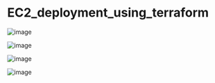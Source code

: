 # EC2_deployment_using_terraform
![image](https://github.com/TheMannu/EC2_deployment_using_terraform/assets/84488161/1c16c0ae-af1b-4ad1-86c6-c284b47cec17)

![image](https://github.com/TheMannu/EC2_deployment_using_terraform/assets/84488161/7a252019-ecab-4b9f-a71c-2d03c8bc6264)

![image](https://github.com/TheMannu/EC2_deployment_using_terraform/assets/84488161/78152a00-7af5-4714-b9ef-ec4274f8fb9c)

![image](https://github.com/TheMannu/EC2_deployment_using_terraform/assets/84488161/8ec72a78-6307-4486-9eee-10ea30d45277)
